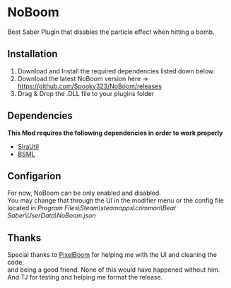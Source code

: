 # NoBoom
Beat Saber Plugin that disables the particle effect when hitting a bomb.

## Installation

1. Download and Install the required dependencies listed down below.
2. Download the latest NoBoom version here -> https://github.com/Spooky323/NoBoom/releases
3. Drag & Drop the .DLL file to your plugins folder

## Dependencies
**This Mod requires the following dependencies in order to work properly** <br />
- [SiraUtil](https://github.com/Auros/SiraUtil)
- [BSML](https://github.com/monkeymanboy/BeatSaberMarkupLanguage)

## Configarion

For now, NoBoom can be only enabled and disabled. <br />
You may change that through the UI in the modifier menu or the config file
located in *Program Files\Steam\steamapps\common\Beat Saber\UserData\NoBoom.json*

## Thanks

Special thanks to [PixelBoom](https://github.com/rithik-b) for helping me with the UI and cleaning the code,<br />
and being a good friend. None of this would have happened without him.<br />
And TJ for testing and helping me format the release.
